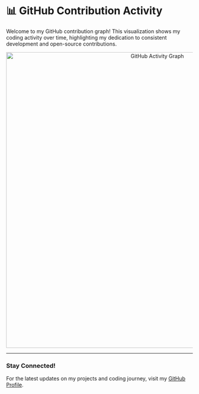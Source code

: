 # 📊 GitHub Contribution Activity

Welcome to my GitHub contribution graph! This visualization shows my coding activity over time, highlighting my dedication to consistent development and open-source contributions.

<p align="center">
  <img src="https://github-readme-activity-graph.vercel.app/graph?username=Mostafa-SAID7&theme=github-dark&hide_border=false&area=true&show_offline=true" alt="GitHub Activity Graph" width="800" />
</p>

---

### Stay Connected!

For the latest updates on my projects and coding journey, visit my [GitHub Profile](https://github.com/Mostafa-SAID7).
